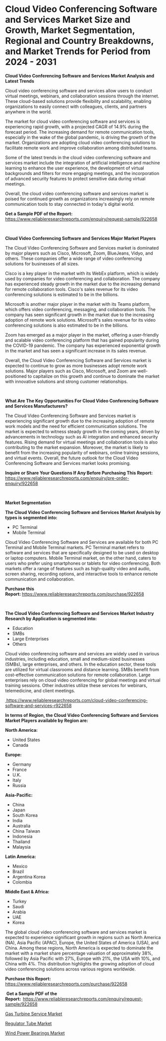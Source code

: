 <p><h1>Cloud Video Conferencing Software and Services Market Size and Growth, Market Segmentation, Regional and Country Breakdowns, and Market Trends for Period from 2024 -  2031</h1></p><p><strong>Cloud Video Conferencing Software and Services Market Analysis and Latest Trends</strong></p>
<p><p>Cloud video conferencing software and services allow users to conduct virtual meetings, webinars, and collaboration sessions through the internet. These cloud-based solutions provide flexibility and scalability, enabling organizations to easily connect with colleagues, clients, and partners anywhere in the world.</p><p>The market for cloud video conferencing software and services is experiencing rapid growth, with a projected CAGR of 14.9% during the forecast period. The increasing demand for remote communication tools, especially in the wake of the global pandemic, is driving the growth of the market. Organizations are adopting cloud video conferencing solutions to facilitate remote work and improve collaboration among distributed teams.</p><p>Some of the latest trends in the cloud video conferencing software and services market include the integration of artificial intelligence and machine learning to enhance the user experience, the development of virtual backgrounds and filters for more engaging meetings, and the incorporation of advanced security features to protect sensitive data during virtual meetings.</p><p>Overall, the cloud video conferencing software and services market is poised for continued growth as organizations increasingly rely on remote communication tools to stay connected in today's digital world.</p></p>
<p><strong>Get a Sample PDF of the Report:&nbsp;</strong> <a href="https://www.reliableresearchreports.com/enquiry/request-sample/922658">https://www.reliableresearchreports.com/enquiry/request-sample/922658</a></p>
<p>&nbsp;</p>
<p><strong>Cloud Video Conferencing Software and Services Major Market Players</strong></p>
<p><p>The Cloud Video Conferencing Software and Services market is dominated by major players such as Cisco, Microsoft, Zoom, BlueJeans, Vidyo, and others. These companies offer a wide range of video conferencing solutions for businesses of all sizes.</p><p>Cisco is a key player in the market with its WebEx platform, which is widely used by companies for video conferencing and collaboration. The company has experienced steady growth in the market due to the increasing demand for remote collaboration tools. Cisco's sales revenue for its video conferencing solutions is estimated to be in the billions.</p><p>Microsoft is another major player in the market with its Teams platform, which offers video conferencing, messaging, and collaboration tools. The company has seen significant growth in the market due to the increasing adoption of remote work solutions. Microsoft's sales revenue for its video conferencing solutions is also estimated to be in the billions.</p><p>Zoom has emerged as a major player in the market, offering a user-friendly and scalable video conferencing platform that has gained popularity during the COVID-19 pandemic. The company has experienced exponential growth in the market and has seen a significant increase in its sales revenue.</p><p>Overall, the Cloud Video Conferencing Software and Services market is expected to continue to grow as more businesses adopt remote work solutions. Major players such as Cisco, Microsoft, and Zoom are well-positioned to capitalize on this growth and continue to dominate the market with innovative solutions and strong customer relationships.</p></p>
<p>&nbsp;</p>
<p><strong>What Are The Key Opportunities For Cloud Video Conferencing Software and Services Manufacturers?</strong></p>
<p><p>The Cloud Video Conferencing Software and Services market is experiencing significant growth due to the increasing adoption of remote work models and the need for efficient communication solutions. The market is expected to witness steady growth in the coming years, driven by advancements in technology such as AI integration and enhanced security features. Rising demand for virtual meetings and collaboration tools is also contributing to the market expansion. Moreover, the market is likely to benefit from the increasing popularity of webinars, online training sessions, and virtual events. Overall, the future outlook for the Cloud Video Conferencing Software and Services market looks promising.</p></p>
<p><strong>Inquire or Share Your Questions If Any Before Purchasing This Report:</strong> <a href="https://www.reliableresearchreports.com/enquiry/pre-order-enquiry/922658">https://www.reliableresearchreports.com/enquiry/pre-order-enquiry/922658</a></p>
<p>&nbsp;</p>
<p><strong>Market Segmentation</strong></p>
<p><strong>The Cloud Video Conferencing Software and Services Market Analysis by types is segmented into:</strong></p>
<p><ul><li>PC Terminal</li><li>Mobile Terminal</li></ul></p>
<p><p>Cloud Video Conferencing Software and Services are available for both PC Terminal and Mobile Terminal markets. PC Terminal market refers to software and services that are specifically designed to be used on desktop or laptop computers. Mobile Terminal market, on the other hand, caters to users who prefer using smartphones or tablets for video conferencing. Both markets offer a range of features such as high-quality video and audio, screen sharing, recording options, and interactive tools to enhance remote communication and collaboration.</p></p>
<p><strong>Purchase this Report:&nbsp;</strong><a href="https://www.reliableresearchreports.com/purchase/922658">https://www.reliableresearchreports.com/purchase/922658</a></p>
<p>&nbsp;</p>
<p><strong>The Cloud Video Conferencing Software and Services Market Industry Research by Application is segmented into:</strong></p>
<p><ul><li>Education</li><li>SMBs</li><li>Large Enterprises</li><li>Others</li></ul></p>
<p><p>Cloud video conferencing software and services are widely used in various industries, including education, small and medium-sized businesses (SMBs), large enterprises, and others. In the education sector, these tools are utilized for virtual classrooms and distance learning. SMBs benefit from cost-effective communication solutions for remote collaboration. Large enterprises rely on cloud video conferencing for global meetings and virtual training sessions. Other industries utilize these services for webinars, telemedicine, and client meetings.</p></p>
<p><a href="https://www.reliableresearchreports.com/cloud-video-conferencing-software-and-services-r922658">&nbsp;https://www.reliableresearchreports.com/cloud-video-conferencing-software-and-services-r922658</a></p>
<p><strong>In terms of Region, the Cloud Video Conferencing Software and Services Market Players available by Region are:</strong></p>
<p>
    <p> <strong> North America: </strong>
        <ul>
            <li>United States</li>
            <li>Canada</li>
        </ul>
        </p> 
    <p> <strong> Europe: </strong>
        <ul>
            <li>Germany</li>
            <li>France</li>
            <li>U.K.</li>
            <li>Italy</li>
            <li>Russia</li>
        </ul>
        </p> 
    <p> <strong> Asia-Pacific: </strong>
        <ul>
            <li>China</li>
            <li>Japan</li>
            <li>South Korea</li>
            <li>India</li>
            <li>Australia</li>
            <li>China Taiwan</li>
            <li>Indonesia</li>
            <li>Thailand</li>
            <li>Malaysia</li>
        </ul>
        </p> 
    <p> <strong> Latin America: </strong>
        <ul>
            <li>Mexico</li>
            <li>Brazil</li>
            <li>Argentina Korea</li>
            <li>Colombia</li>
        </ul>
        </p> 
    <p> <strong> Middle East & Africa: </strong>
        <ul>
            <li>Turkey</li>
            <li>Saudi</li>
            <li>Arabia</li>
            <li>UAE</li>
            <li>Korea</li>
        </ul>
    </p>
    </p>
<p><p>The global cloud video conferencing software and services market is expected to experience significant growth in regions such as North America (NA), Asia Pacific (APAC), Europe, the United States of America (USA), and China. Among these regions, North America is expected to dominate the market with a market share percentage valuation of approximately 38%, followed by Asia Pacific with 27%, Europe with 21%, the USA with 10%, and China with 4%. This distribution highlights the growing adoption of cloud video conferencing solutions across various regions worldwide.</p></p>
<p><strong>Purchase this Report: </strong><a href="https://www.reliableresearchreports.com/purchase/922658">https://www.reliableresearchreports.com/purchase/922658</a></p>
<p>&nbsp;<strong>Get a Sample PDF of the Report:&nbsp;&nbsp;</strong><a href="https://www.reliableresearchreports.com/enquiry/request-sample/922658">https://www.reliableresearchreports.com/enquiry/request-sample/922658</a></p>
<p><strong></strong></p>
<p><p><a href="https://www.linkedin.com/pulse/gas-turbine-service-market-key-successful-business-strategy-4zlcf?trackingId=pP04nI7i9ewndm7KbxCHOw%3D%3D">Gas Turbine Service Market</a></p><p><a href="https://www.linkedin.com/pulse/regulator-tube-market-size-reveals-best-marketing-channels-qtpbf?trackingId=Ym1LLYwlavNZdxHYW7OgOA%3D%3D">Regulator Tube Market</a></p><p><a href="https://www.linkedin.com/pulse/wind-power-bearings-market-size-trends-complete-industry-yahof?trackingId=MSwBQmz6D%2FZhOaByvKkmSw%3D%3D">Wind Power Bearings Market</a></p></p>